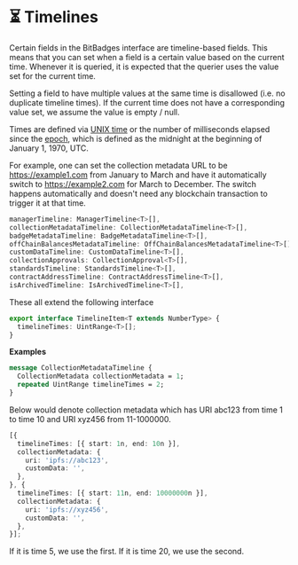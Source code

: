 # ⏳ Timelines

Certain fields in the BitBadges interface are timeline-based fields. This means that you can set when a field is a certain value based on the current time. Whenever it is queried, it is expected that the querier uses the value set for the current time.

Setting a field to have multiple values at the same time is disallowed (i.e. no duplicate timeline times). If the current time does not have a corresponding value set, we assume the value is empty / null.

Times are defined via [UNIX time](https://developer.mozilla.org/en-US/docs/Glossary/Unix\_time) or the number of milliseconds elapsed since the [epoch](https://developer.mozilla.org/en-US/docs/Web/JavaScript/Reference/Global\_Objects/Date#the\_epoch\_timestamps\_and\_invalid\_date), which is defined as the midnight at the beginning of January 1, 1970, UTC.

For example, one can set the collection metadata URL to be https://example1.com from January to March and have it automatically switch to https://example2.com for March to December. The switch happens automatically and doesn't need any blockchain transaction to trigger it at that time.

```typescript
managerTimeline: ManagerTimeline<T>[],
collectionMetadataTimeline: CollectionMetadataTimeline<T>[],
badgeMetadataTimeline: BadgeMetadataTimeline<T>[],
offChainBalancesMetadataTimeline: OffChainBalancesMetadataTimeline<T>[],
customDataTimeline: CustomDataTimeline<T>[],
collectionApprovals: CollectionApproval<T>[],
standardsTimeline: StandardsTimeline<T>[],
contractAddressTimeline: ContractAddressTimeline<T>[],
isArchivedTimeline: IsArchivedTimeline<T>[],
```

These all extend the following interface&#x20;

```typescript
export interface TimelineItem<T extends NumberType> {
  timelineTimes: UintRange<T>[];
}
```

**Examples**

```protobuf
message CollectionMetadataTimeline {
  CollectionMetadata collectionMetadata = 1;
  repeated UintRange timelineTimes = 2;
}
```

Below would denote collection metadata which has URI abc123 from time 1 to time 10 and URI xyz456 from 11-1000000.

```typescript
[{
  timelineTimes: [{ start: 1n, end: 10n }],
  collectionMetadata: {
    uri: 'ipfs://abc123',
    customData: '',
  },
}, {
  timelineTimes: [{ start: 11n, end: 10000000n }],
  collectionMetadata: {
    uri: 'ipfs://xyz456',
    customData: '',
  },
}];
```

If it is time 5, we use the first. If it is time 20, we use the second.
